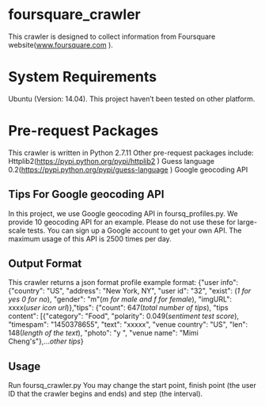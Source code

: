 
# foursquare_crawler
This crawler is designed to collect information from Foursquare website(www.foursquare.com ).
# System Requirements
Ubuntu (Version: 14.04). This project haven’t been tested on other platform.
# Pre-request Packages
This crawler is written in Python 2.7.11
Other pre-request packages include:
Httplib2(https://pypi.python.org/pypi/httplib2 )
Guess language 0.2(https://pypi.python.org/pypi/guess-language )
Google geocoding API
## Tips For Google geocoding API
In this project, we use Google geocoding API in foursq_profiles.py. We provide 10 geocoding API for an example. 
   Please do not use these for large-scale tests. 
   You can sign up a Google account to get your own API. The maximum usage of this       API is 2500 times per day. 

## Output Format
   This crawler returns a json format profile
   example format:
   {"user info": {"country": "US", "address": "New York, NY", "user id": "32", "exist": (_1 for yes 0 for no_), "gender": "m"(_m for male and f for female_), "imgURL": xxxx(_user icon url_)},"tips": {"count": 647(_total number of tips_), "tips content": [{"category": "Food", "polarity": 0.049(_sentiment test score_), "timespam": "1450378655", "text": "xxxxx", "venue country": "US", "len": 148(_length of the text_), "photo": "y ", "venue name": "Mimi Cheng's"},..._other tips_}

## Usage
   Run foursq_crawler.py 
   You may change the start point, finish point (the user ID that the crawler begins and ends) and step (the interval).
